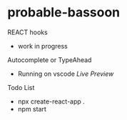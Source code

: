 # probable-bassoon
REACT hooks
- work in progress

Autocomplete or TypeAhead
- Running on vscode _Live Preview_ 

Todo List
- npx create-react-app . 
- npm start
